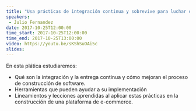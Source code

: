 ```yaml
---
title: "Usa prácticas de integración continua y sobrevive para luchar otro día."
speakers:
 - Julio Fernandez
date: 2017-10-25T12:00:00
time_start: 2017-10-25T12:00:00
time_end: 2017-10-25T13:00:00
video: https://youtu.be/sKShSuOAi5c
slides: 
---
```


<p><span>En esta plática estudiaremos: </span></p>

<ul>
 <li>Qué son la integración y la entrega continua y cómo mejoran el proceso de construcción de software.</li>
 <li>Herramientas que pueden ayudar a su implementación</li>
 <li>Lineamientos y lecciones aprendidas al aplicar estas prácticas en la construcción de una plataforma de e-commerce.</li>
</ul>